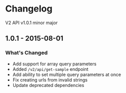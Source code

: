 # Changelog

V2 API v1.0.1 minor major

## 1.0.1 - 2015-08-01

### What's Changed

- Add support for array query parameters
- Added `/v2/api/get-sample` endpoint
- Add ability to set multiple query parameters at once
- Fix creating urls from invalid strings
- Update deprecated dependencies
